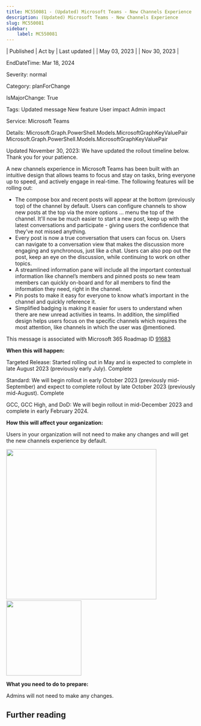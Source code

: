 ```yaml
---
title: MC550081 - (Updated) Microsoft Teams - New Channels Experience
description: (Updated) Microsoft Teams - New Channels Experience
slug: MC550081
sidebar:
    label: MC550081
---
```



| Published | Act by | Last updated |
| May 03, 2023 |  | Nov 30, 2023 |

EndDateTime: Mar 18, 2024

Severity: normal

Category: planForChange

IsMajorChange: True

Tags: Updated message New feature User impact Admin impact

Service: Microsoft Teams

Details: Microsoft.Graph.PowerShell.Models.MicrosoftGraphKeyValuePair Microsoft.Graph.PowerShell.Models.MicrosoftGraphKeyValuePair

<p style="">Updated November 30, 2023: We have updated the rollout timeline below. Thank you for your patience.</p><p style="">A new channels experience in Microsoft Teams has been built with an intuitive design that allows teams to focus and stay on tasks, bring everyone up to speed, and actively engage in real-time. The following features will be rolling ou<span style="font-size: 14px;">t:&nbsp;&nbsp;</span><br></p><ul><li>The compose box and recent posts will appear at the bottom (previously top) of the channel by default. Users can configure channels to show new posts at the top via the more options ... menu the top of the channel. It'll now be much easier to start a new post, keep up with the latest conversations and participate - giving users the confidence that they’ve not missed anything.&nbsp;</li><li>Every post is now a true conversation that users can focus on. Users can navigate to a conversation view that makes the discussion more engaging and synchronous, just like a chat. Users can also pop out the post, keep an eye on the discussion, while continuing to work on other topics.&nbsp;</li><li>A streamlined information pane will include all the important contextual information like channel’s members and pinned posts so new team members can quickly on-board and for all members to find the information they need, right in the channel.</li><li>Pin posts to make it easy for everyone to know what’s important in the channel and quickly reference it.&nbsp;</li><li>Simplified badging is making it easier for users to understand when there are new unread activities in teams. In addition, the simplified design helps users focus on the specific channels which requires the most attention, like channels in which the user was @mentioned.&nbsp;</li></ul><p>This message is associated with Microsoft 365 Roadmap ID <a href="https://www.microsoft.com/microsoft-365/roadmap?rtc=1%26filters=&amp;searchterms=91683" target="_blank">91683</a><br></p>

<p><b>When this will happen:</b></p><p>Targeted Release: Started rolling out in May and is expected to complete in late August 2023 (previously early July). Complete</p><p>Standard: We will begin rollout in early October 2023 (previously mid-September) and expect to complete rollout by late October 2023 (previously mid-August). Complete</p><p>GCC, GCC High, and DoD: We will begin rollout in mid-December 2023 and complete in early February 2024.</p>

<p><b>How this will affect your organization:</b></p><p>Users in your organization will not need to make any changes and will get the new channels experience by default.</p><p><img src="https://img-prod-cms-rt-microsoft-com.akamaized.net/cms/api/am/imageFileData/RW124xS?ver=12fe" style="width: 400px;" "alt="Channels" view="" in="" desktop"="">&nbsp; &nbsp; &nbsp; &nbsp; &nbsp; &nbsp; &nbsp; &nbsp; &nbsp;<img src="https://img-prod-cms-rt-microsoft-com.akamaized.net/cms/api/am/imageFileData/RW12cpe?ver=9327" style="width: 200px;" "alt="Channels" view="" in="" mobile"=""><br></p>

<p><b>What you need to do to prepare:</b></p><p>Admins will not need to make any changes.&nbsp;</p>

## Further reading

